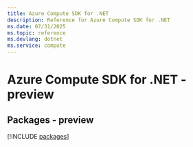 ```yaml
---
title: Azure Compute SDK for .NET
description: Reference for Azure Compute SDK for .NET
ms.date: 07/31/2025
ms.topic: reference
ms.devlang: dotnet
ms.service: compute
---
```

# Azure Compute SDK for .NET - preview
## Packages - preview
[!INCLUDE [packages](compute-index.md)]